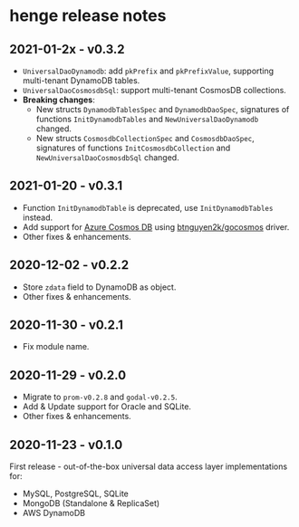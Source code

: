 # henge release notes

## 2021-01-2x - v0.3.2

- `UniversalDaoDynamodb`: add `pkPrefix` and `pkPrefixValue`, supporting multi-tenant DynamoDB tables.
- `UniversalDaoCosmosdbSql`: support multi-tenant CosmosDB collections.
- **Breaking changes**:
  - New structs `DynamodbTablesSpec` and `DynamodbDaoSpec`, signatures of functions `InitDynamodbTables` and `NewUniversalDaoDynamodb` changed.
  - New structs `CosmosdbCollectionSpec` and `CosmosdbDaoSpec`, signatures of functions `InitCosmosdbCollection` and `NewUniversalDaoCosmosdbSql` changed.

## 2021-01-20 - v0.3.1

- Function `InitDynamodbTable` is deprecated, use `InitDynamodbTables` instead.
- Add support for [Azure Cosmos DB](https://docs.microsoft.com/en-us/azure/cosmos-db/introduction) using [btnguyen2k/gocosmos](https://github.com/btnguyen2k/gocosmos) driver.
- Other fixes & enhancements.

## 2020-12-02 - v0.2.2

- Store `zdata` field to DynamoDB as object.
- Other fixes & enhancements.

## 2020-11-30 - v0.2.1

- Fix module name.

## 2020-11-29 - v0.2.0

- Migrate to `prom-v0.2.8` and `godal-v0.2.5`.
- Add & Update support for Oracle and SQLite.
- Other fixes & enhancements.

## 2020-11-23 - v0.1.0

First release - out-of-the-box universal data access layer implementations for:
- MySQL, PostgreSQL, SQLite
- MongoDB (Standalone & ReplicaSet)
- AWS DynamoDB
